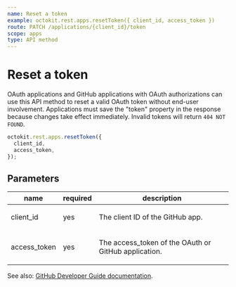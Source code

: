 ```yaml
---
name: Reset a token
example: octokit.rest.apps.resetToken({ client_id, access_token })
route: PATCH /applications/{client_id}/token
scope: apps
type: API method
---
```


# Reset a token

OAuth applications and GitHub applications with OAuth authorizations can use this API method to reset a valid OAuth token without end-user involvement. Applications must save the "token" property in the response because changes take effect immediately. Invalid tokens will return `404 NOT FOUND`.

```js
octokit.rest.apps.resetToken({
  client_id,
  access_token,
});
```

## Parameters

<table>
  <thead>
    <tr>
      <th>name</th>
      <th>required</th>
      <th>description</th>
    </tr>
  </thead>
  <tbody>
    <tr><td>client_id</td><td>yes</td><td>

The client ID of the GitHub app.

</td></tr>
<tr><td>access_token</td><td>yes</td><td>

The access_token of the OAuth or GitHub application.

</td></tr>
  </tbody>
</table>

See also: [GitHub Developer Guide documentation](https://docs.github.com/rest/apps/oauth-applications#reset-a-token).
